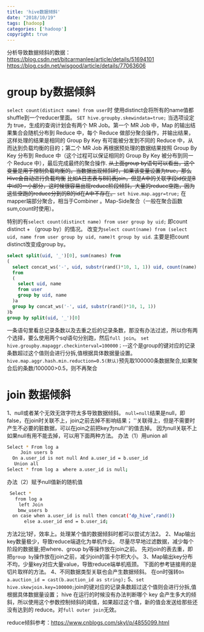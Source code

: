 ```yaml
---
title: 'hive数据倾斜'
date: "2018/10/19"
tags: [hadoop]
categories: ['hadoop']
copyright: true
---
```

分析导致数据倾斜的数据：
https://blog.csdn.net/bitcarmanlee/article/details/51694101
https://blog.csdn.net/wisgood/article/details/77063606
# group by数据倾斜
`select count(distinct name) from user`时 使用distinct会将所有的name值都shuffle到一个reducer里面。
`SET hive.groupby.skewindata=true;` 当选项设定为 true，生成的查询计划会有两个 MR Job。第一个 MR Job 中，Map 的输出结果集合会随机分布到 Reduce 中，每个 Reduce 做部分聚合操作，并输出结果，这样处理的结果是相同的 Group By Key 有可能被分发到不同的 Reduce 中，从而达到负载均衡的目的；第二个 MR Job 再根据预处理的数据结果按照 Group By Key 分布到 Reduce 中（这个过程可以保证相同的 Group By Key 被分布到同一个 Reduce 中），最后完成最终的聚合操作.
~~从上面group by语句可以看出，这个变量是用于控制负载均衡的。当数据出现倾斜时，如果该变量设置为true，那么Hive会自动进行负载均衡~~
~~比如A日志表与B码表join，但是A中的关联字段id仅是B中id的一小部分，这时候很容易出现reduce阶段倾斜，大量的reduce空跑，因为这些空跑的reduce分到的B的id在A中不存在。~~
`set hive.map.aggr=true;` 在mapper端部分聚合，相当于Combiner 。Map-Side聚合（一般在聚合函数sum,count时使用）。


特别的有`select count(distinct name) from user group by uid;` 即count distinct + （group by）的情况。
改变为`select count(name) from (select uid, name from user group by uid, name)t group by uid`.
主要是把count distinct改变成group by。
```sql
select split(uid, '_')[0], sum(names) from
(
  select concat_ws('-', uid, substr(rand()*10, 1, 1)) uid, count(name) names
  from 
  (
    select uid, name
    from user
    group by uid, name
  )a
  group by concat_ws('-', uid, substr(rand()*10, 1, 1))
)b
group by split(uid, '_')[0]
```
一条语句里看总记录条数以及去重之后的记录条数，那没有办法过滤，所以你有两个选择，要么使用两个sql语句分别跑，然后`full join`。
`set hive.groupby.mapaggr.checkinterval=100000；`--这个是group的键对应的记录条数超过这个值则会进行分拆,值根据具体数据量设置。
`hive.map.aggr.hash.min.reduction=0.5(默认)`预先取100000条数据聚合,如果聚合后的条数/100000>0.5，则不再聚合


# join 数据倾斜
1、null或者某个无效无效字符太多导致数据倾斜。
   `null=null`结果是null，即false，在join时关联不上，join之前去掉不影响结果；
   ''关联得上，但是不需要时产生不必要的脏数据，可以在join之前把key为null/''的值去掉。
   因为null关联不上如果null有用不能去掉，可以用下面两种方法。
   办法（1）用union all
   ```sh
   Select * From log a 
　　　Join users b 
     On a.user_id is not null And a.user_id = b.user_id
　 Union all 
   Select * from log a　where a.user_id is null;
   ```
   办法（2）赋予null值新的随机值
   ```sh
    Select * 
      from log a 
　　 left Join 
       bmw_users b 
     on case when a.user_id is null then concat(‘dp_hive’,rand()) 
　　   else a.user_id end = b.user_id; 
   ```
   方法2比1好，效率上。处理某个值的数据倾斜时都可以尝试方法2。
2、Map输出key数量极少，导致reduce端退化为单机作业。
   尽量尽早地过滤数据，减少每个阶段的数据量;把where、group by等操作放在join之前。
   先对join的表去重，即把`group by`操作放在join之前，减少join的笛卡尔积大小。
3、Map输出key分布不均，少量key对应大量value，导致reduce端单机瓶颈。
   下面的参考链接用的是切片取样的方法。
4、不同数据类型关联也会产生数据倾斜。 
   在on时强转`On a.auction_id = cast(b.auction_id as string);`
5、`set hive.skewjoin.key=100000;`join的键对应的记录条数超过这个值则会进行分拆,值根据具体数据量设置； hive 在运行的时候没有办法判断哪个 key 会产生多大的倾斜，所以使用这个参数控制倾斜的阈值，如果超过这个值，新的值会发送给那些还没有达到的 reduce。对`full outer join`无效。

reduce倾斜参考：https://www.cnblogs.com/skyl/p/4855099.html